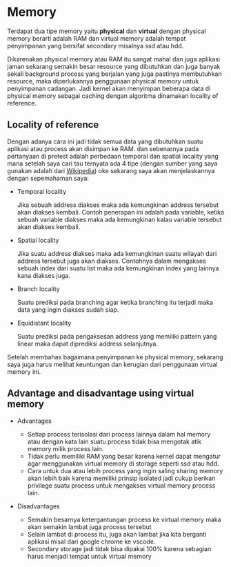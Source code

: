 # Memory
Terdapat dua tipe memory yaitu **physical** dan **virtual** dengan physical
memory berarti adalah RAM dan virtual memory adalah tempat penyimpanan yang
bersifat secondary misalnya ssd atau hdd.

Dikarenakan physical memory atau RAM itu sangat mahal dan juga aplikasi jaman
sekarang semakin besar resource yang dibutuhkan dan juga banyak sekali
background process yang berjalan yang juga pastinya membutuhkan resource, maka
diperlukannya penggunaan physical memory untuk penyimpanan cadangan. Jadi kernel
akan menyimpan beberapa data di physical memory sebagai caching dengan algoritma
dinamakan locality of reference.

## Locality of reference
Dengan adanya cara ini jadi tidak semua data yang dibutuhkan suatu aplikasi
atau process akan disimpan ke RAM. dan sebenarnya pada pertanyaan di pretest
adalah perbedaan temporal dan spatial locality yang mana setelah saya cari tau
ternyata ada 4 tipe (dengan sumber yang saya gunakan adalah dari
[Wikipedia](https://en.wikipedia.org/wiki/Locality_of_reference#Types_of_locality))
oke sekarang saya akan menjelaskannya dengan sepemahaman saya:

* Temporal locality

    Jika sebuah address diakses maka ada kemungkinan address tersebut akan
    diakses kembali. Contoh penerapan ini adalah pada variable, ketika sebuah
    variable diakses maka ada kemungkinan kalau variable tersebut akan diakses
    kembali.

* Spatial locality

    Jika suatu address diakses maka ada kemungkinan suatu wilayah dari address
    tersebut juga akan diakses. Contohnya dalam mengakses sebuah index dari
    suatu list maka ada kemungkinan index yang lainnya kana diakses juga.

* Branch locality

    Suatu prediksi pada branching agar ketika branching itu terjadi maka
    data yang ingin diakses sudah siap.

* Equidistant locality

    Suatu prediksi pada pengaksesan address yang memiliki pattern yang linear
    maka dapat diprediksi address selanjutnya.

Setelah membahas bagaimana penyimpanan ke physical memory, sekarang saya juga
harus melihat keuntungan dan kerugian dari penggunaan virtual memory ini.

## Advantage and disadvantage using **virtual memory**
* Advantages
    - Setiap process terisolasi dari process lainnya dalam hal memory atau
    dengan kata lain suatu process tidak bisa mengotak atik memory milik process
    lain.
    - Tidak perlu memiliki RAM yang besar karena kernel dapat mengatur agar
    menggunakan virtual memory di storage seperti ssd atau hdd.
    - Cara untuk dua atau lebih process yang ingin saling sharing memory akan
    lebih baik karena memiliki prinsip isolated jadi cukup berikan privilege
    suatu process untuk mengakses virtual memory process lain.

* Disadvantages
    - Semakin besarnya ketergantungan process ke virtual memory maka akan
    semakin lambat juga process tersebut
    - Selain lambat di process itu, juga akan lambat jika kita berganti aplikasi
    misal dari google chrome ke vscode.
    - Secondary storage jadi tidak bisa dipakai 100% karena sebagian harus
    menjadi tempat untuk virtual memory
